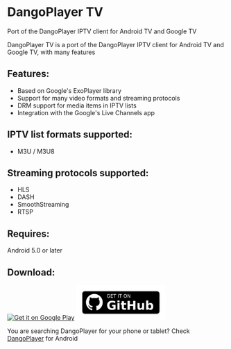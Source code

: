 # DangoPlayer TV
Port of the DangoPlayer IPTV client for Android TV and Google TV



DangoPlayer TV is a port of the DangoPlayer IPTV client for Android TV and Google TV, with many features

## Features:
- Based on Google's ExoPlayer library
- Support for many video formats and streaming protocols
- DRM support for media items in IPTV lists
- Integration with the Google's Live Channels app

## IPTV list formats supported:
- M3U / M3U8

## Streaming protocols supported:
- HLS
- DASH
- SmoothStreaming
- RTSP

## Requires:
Android 5.0 or later

## Download:

<a href='https://play.google.com/store/apps/details?id=com.aleapps.videotimetv&pcampaignid=pcampaignidMKT-Other-global-all-co-prtnr-py-PartBadge-Mar2515-1'><img alt='Get it on Google Play' height='80' src='https://play.google.com/intl/en_us/badges/static/images/badges/en_badge_web_generic.png'/></a>
<a href='https://github.com/brunochanrio/DangoPlayer-TV/releases'><img alt='Get it on GitHub' height='80' src='https://raw.githubusercontent.com/deckerst/common/main/assets/get-it-on-github.png'/></a>

You are searching DangoPlayer for your phone or tablet? Check [DangoPlayer](https://github.com/brunochanrio/DangoPlayer) for Android
